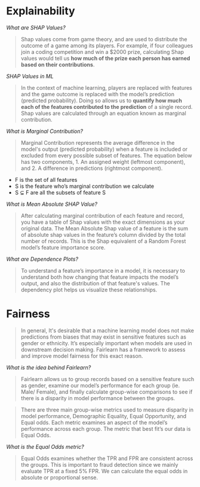 # Explainability

*What are SHAP Values?*

>Shap values come from game theory, and are used to distribute the outcome of a game among its players. For example, if four colleagues join a 
coding competition and win a $2000 prize, calculating Shap values would tell us **how much of the prize each person has earned based on their contributions**. 

*SHAP Values in ML*

>In the context of machine learning, players are replaced with features and the game outcome is replaced with the model’s prediction (predicted probability). Doing so allows us to **quantify how much each of the features contributed to the prediction** of a single record. Shap values are calculated through an equation known as marginal contribution.

*What is Marginal Contribution?*

>Marginal Contribution represents the average difference in the model's output (predicted probability) when a feature is included or excluded from every possible subset of features. The equation below has two components, 1. An assigned weight (leftmost component), and 2. A difference in predictions (rightmost component).

  - F is the set of all features
  - S is the feature who’s marginal contribution we calculate 
  - S ⊊ F  are all the subsets of feature S

*What is Mean Absolute SHAP Value?*

>After calculating marginal contribution of each feature and record, you have a table of Shap values with the exact dimensions as your original data. The Mean Absolute Shap value of a feature is the sum of absolute shap values in the feature’s column divided by the total number of records. This is the Shap equivalent of a Random Forest model’s feature importance score.
 
*What are Dependence Plots?*

>To understand a feature’s importance in a model, it is necessary to understand both how changing that feature impacts the model’s output, and also the distribution of that feature's values. The dependency plot helps us visualize these relationships.

# Fairness

>In general, It's desirable that a machine learning model does not make predictions from biases that may exist in sensitive features such as gender or ethnicity. It’s especially important when models are used in downstream decision making. Fairlearn has a framework to assess and improve model fairness for this exact reason.

*What is the idea behind Fairlearn?*

>Fairlearn allows us to group records based on a sensitive feature such as gender, examine our model’s performance for each group (ie. Male/ Female), and finally calculate group-wise comparisons to see if there is a disparity in model performance between the groups.

>There are three main group-wise metrics used to measure disparity in model performance, Demographic Equality, Equal Opportunity, and Equal odds. Each metric examines an aspect of the model’s performance across each group. The metric that best fit’s our data is Equal Odds. 

*What is the Equal Odds metric?*

>Equal Odds examines whether the TPR and FPR are consistent across the groups. This is important to fraud detection since we mainly evaluate TPR at a fixed 5% FPR. We can calculate the equal odds in absolute or proportional sense.



